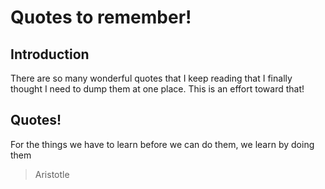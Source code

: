 # Quotes to remember!

Introduction
------------

There are so many wonderful quotes that I keep reading that I finally thought I 
need to dump them at one place. This is an effort toward that!

Quotes!
------

For the things we have to learn before we can do them, we learn by doing them
> Aristotle

